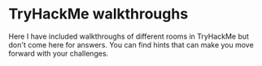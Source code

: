 # TryHackMe walkthroughs

Here I have included walkthroughs of different rooms in TryHackMe but don't come here for answers.
You can find hints that can make you move forward with your challenges.
